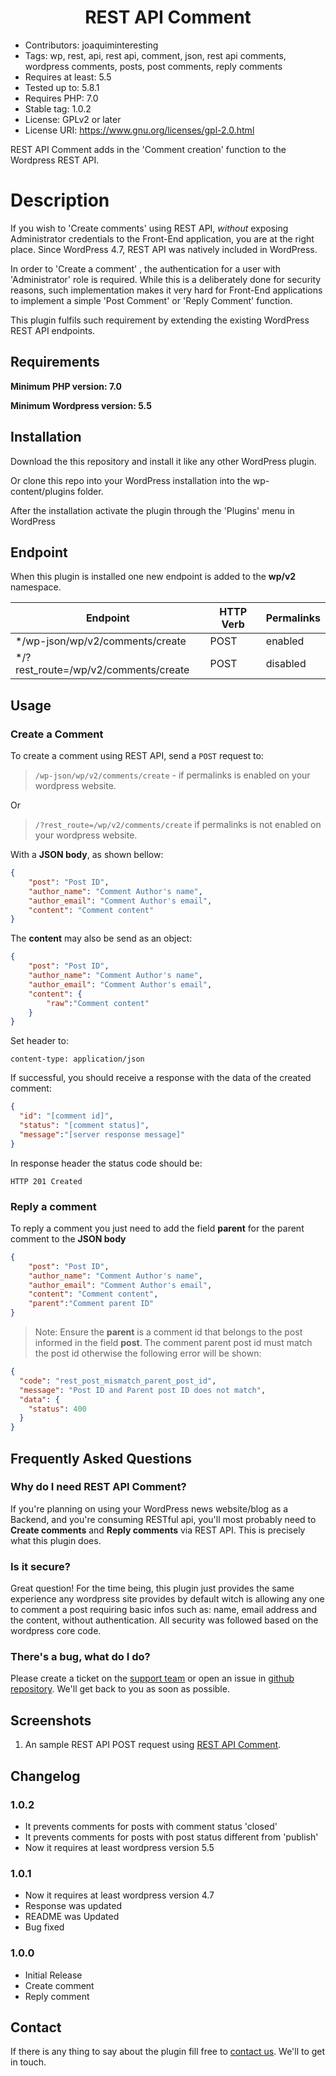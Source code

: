 <h1 style="text-align:center;">REST API Comment</h1>

* Contributors: joaquiminteresting
* Tags: wp, rest, api, rest api, comment, json, rest api comments, wordpress comments, posts, post comments, reply comments
* Requires at least: 5.5
* Tested up to: 5.8.1
* Requires PHP: 7.0
* Stable tag: 1.0.2
* License: GPLv2 or later
* License URI: https://www.gnu.org/licenses/gpl-2.0.html

REST API Comment adds in the 'Comment creation' function to the Wordpress REST API.

# Description 

If you wish to 'Create comments' using REST API, *without* exposing Administrator credentials to the Front-End application, you are at the right place. Since WordPress 4.7, REST API was natively included in WordPress. 

In order to 'Create a comment' , the authentication for a user with 'Administrator' role is required. While this is a deliberately done for security reasons, such implementation makes it very hard for Front-End applications to implement a simple 'Post Comment' or 'Reply Comment' function.

This plugin fulfils such requirement by extending the existing WordPress REST API endpoints.

## Requirements

**Minimum PHP version: 7.0**

**Minimum Wordpress version: 5.5**

## Installation

Download the this repository and install it like any other WordPress plugin.

Or clone this repo into your WordPress installation into the wp-content/plugins folder.

After the installation activate the plugin through the 'Plugins' menu in WordPress

## Endpoint

When this plugin is installed one new endpoint is added to the  **wp/v2** namespace.


| Endpoint                              | HTTP Verb | Permalinks |          
| ------------------------------------- | --------- | ---------- |
| */wp-json/wp/v2/comments/create       | POST      |  enabled   |
| */?rest_route=/wp/v2/comments/create  | POST      |  disabled  |


## Usage

### Create a Comment

To create a comment using REST API, send a `POST` request to:
> `/wp-json/wp/v2/comments/create` - if permalinks is enabled on your wordpress website.

Or

> `/?rest_route=/wp/v2/comments/create` if permalinks is not enabled on your wordpress website.

With a **JSON body**, as shown bellow:

```Json
{
	"post": "Post ID",
	"author_name": "Comment Author's name",
	"author_email": "Comment Author's email",
	"content": "Comment content"
}
```

The **content** may also be send as an object:

```Json
{
	"post": "Post ID",
	"author_name": "Comment Author's name",
	"author_email": "Comment Author's email",
	"content": {
        "raw":"Comment content"
    }
}
```

Set header to: 

```
content-type: application/json
```
If successful, you should receive a response with the data of the created comment:

```Json
{
  "id": "[comment id]",
  "status": "[comment status]",
  "message":"[server response message]"
}
```

In response header the  status code should be:

```Http
HTTP 201 Created
```

### Reply a comment

To reply a comment you just need to add the field **parent** for the parent comment to the **JSON body**

```Json
{
	"post": "Post ID",
	"author_name": "Comment Author's name",
	"author_email": "Comment Author's email",
	"content": "Comment content",
    "parent":"Comment parent ID"
}
```
> Note: Ensure the **parent** is a comment id that belongs to the post informed in the field **post**. The comment parent post id must match the post id otherwise the following error will be shown:

```Json
{
  "code": "rest_post_mismatch_parent_post_id",
  "message": "Post ID and Parent post ID does not match",
  "data": {
    "status": 400
  }
}
```

## Frequently Asked Questions

### Why do I need REST API Comment? 
If you're planning on using your WordPress news website/blog as a Backend, and you're consuming RESTful api, you'll most probably need to **Create comments** and **Reply comments** via REST API. This is precisely what this plugin does.

### Is it secure?
Great question! For the time being, this plugin just provides the same experience any wordpress site provides by default witch is allowing any one to comment a post requiring basic infos such as: name, email address and the content, without authentication. All security was followed based on the wordpress core code.

### There's a bug, what do I do? 
Please create a ticket on the [support team](mailto:sopport@appsdabanda.com) or open an issue in [github repository](https://github.com/JoaquimInteresting/rest-api-comment). We'll get back to you as soon as possible.

## Screenshots

1. An sample REST API POST request using [REST API Comment](https://github.com/JoaquimInteresting/rest-api-comment.api).

## Changelog

### 1.0.2

* It prevents comments for posts with comment status 'closed'
* It prevents comments for posts with post status different from 'publish'
* Now it requires at least wordpress version 5.5
### 1.0.1

* Now it requires at least wordpress version 4.7
* Response was updated
* README was Updated
* Bug fixed
### 1.0.0

* Initial Release 
* Create comment
* Reply comment 

## Contact 

If there is any thing to say about the plugin fill free to [contact us](mailto:sopport@appsdabanda.com). We'll to get in touch.
